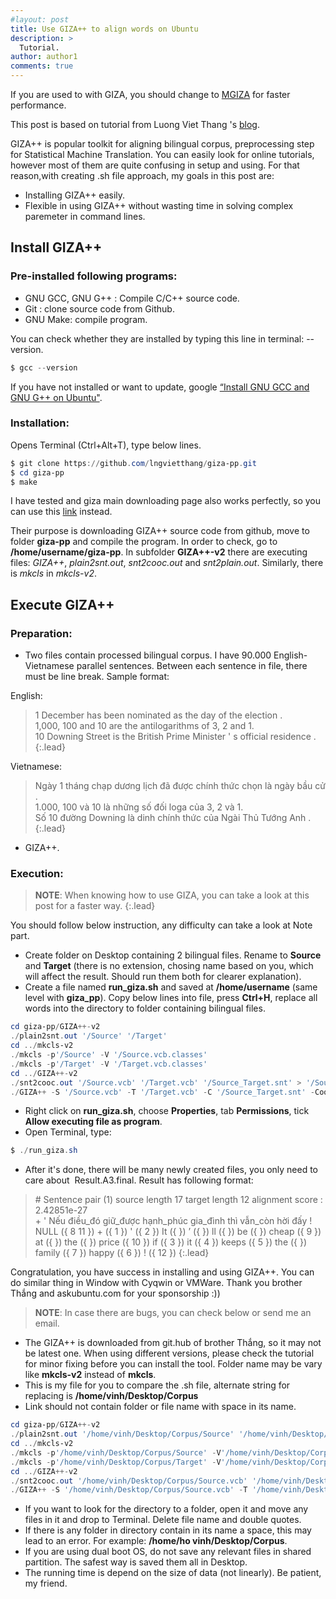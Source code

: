 ```yaml
---
#layout: post
title: Use GIZA++ to align words on Ubuntu
description: >
  Tutorial.
author: author1
comments: true
---
```


If you are used to with GIZA, you should change to <a href="/blog/2016-04-29-install-mgiza-ubuntu">MGIZA</a> for faster performance.

This post is based on tutorial from Luong Viet Thang 's <a href="http://lngvietthang.github.io/">blog</a>.

GIZA++ is popular toolkit for aligning bilingual corpus, preprocessing step for Statistical Machine Translation. You can easily look for online tutorials, however most of them are quite confusing in setup and using. For that reason,with creating .sh file approach, my goals in this post are:

- Installing GIZA++ easily.
- Flexible in using GIZA++ without wasting time in solving complex paremeter in command lines.

## Install GIZA++
### Pre-installed following programs:

- GNU GCC, GNU G++ : Compile C/C++ source code.
- Git : clone source code from Github.
- GNU Make: compile program.

You can check whether they are installed by typing this line in terminal: --version.

```powershell
$ gcc --version
```

If you have not installed or want to update, google <a href="https://www.google.com/search?q=Install+GNU+GCC+and+GNU+G%2B%2B+on+Ubuntu&oq=Install+GNU+GCC+and+GNU+G%2B%2B+on+Ubuntu&aqs=chrome..69i57.464j0j1&sourceid=chrome&es_sm=122&ie=UTF-8">“Install GNU GCC and GNU G++ on Ubuntu"</a>.

### Installation:

Opens Terminal (Ctrl+Alt+T), type below lines.

```powershell
$ git clone https://github.com/lngvietthang/giza-pp.git
$ cd giza-pp
$ make
```

I have tested and giza main downloading page also works perfectly, so you can use this <a href="https://github.com/moses-smt/giza-pp">link</a> instead.

Their purpose is downloading GIZA++ source code from github, move to folder **giza-pp** and compile the program. In order to check, go to **/home/username/giza-pp**. In subfolder **GIZA++-v2** there are executing files: *GIZA++*, *plain2snt.out*, *snt2cooc.out* and *snt2plain.out*. Similarly, there is *mkcls* in *mkcls-v2*.

## Execute GIZA++
### Preparation:

- Two files contain processed bilingual corpus. I have 90.000 English-Vietnamese parallel sentences. Between each sentence in file, there must be line break. Sample format:

English:

> 1 December has been nominated as the day of the election .   
1,000, 100 and 10 are the antilogarithms of 3, 2 and 1.  
10 Downing Street is the British Prime Minister ' s official residence .
{:.lead}

Vietnamese:

> Ngày 1 tháng chạp dương lịch đã được chính thức chọn là ngày bầu cử .  
1.000, 100 và 10 là những số đối loga của 3, 2 và 1.  
Số 10 đường Downing là dinh chính thức của Ngài Thủ Tướng Anh .
{:.lead}

- GIZA++.

### Execution:

>**NOTE**: When knowing how to use GIZA, you can take a look at this post for a faster way.
{:.lead}

You should follow below instruction, any difficulty can take a look at Note part.

- Create folder on Desktop containing 2 bilingual files. Rename to **Source** and **Target** (there is no extension, chosing name based on you, which will affect the result. Should run them both for clearer explanation).
- Create a file named **run\_giza.sh** and saved at **/home/username** (same level with **giza_pp**). Copy below lines into file, press **Ctrl+H**, replace all words into the directory to folder containing bilingual files.
```powershell
cd giza-pp/GIZA++-v2
./plain2snt.out '/Source' '/Target'
cd ../mkcls-v2
./mkcls -p'/Source' -V '/Source.vcb.classes'
./mkcls -p'/Target' -V '/Target.vcb.classes'
cd ../GIZA++-v2
./snt2cooc.out '/Source.vcb' '/Target.vcb' '/Source_Target.snt' > '/Source_Target.cooc'
./GIZA++ -S '/Source.vcb' -T '/Target.vcb' -C '/Source_Target.snt' -CoocurrenceFile '/Source_Target.cooc' -o Result -outputpath ''
```

- Right click on **run_giza.sh**, choose **Properties**, tab **Permissions**, tick **Allow executing file as program**.
- Open Terminal, type:
```powershell
$ ./run_giza.sh
```

- After it's done, there will be many newly created files, you only need to care about  Result.A3.final. Result has following format:
> \# Sentence pair (1) source length 17 target length 12 alignment score : 2.42851e-27  
\+ ' Nếu điều_đó giữ_được hạnh_phúc gia_đình thì vẫn_còn hời đấy !  
NULL ({ 8 11 }) + ({ 1 }) ' ({ 2 }) It ({ }) ’ ({ }) ll ({ }) be ({ }) cheap ({ 9 }) at ({ }) the ({ }) price ({ 10 }) if ({ 3 }) it ({ 4 }) keeps ({ 5 }) the ({ }) family ({ 7 }) happy ({ 6 }) ! ({ 12 })
{:.lead}

Congratulation, you have success in installing and using GIZA++. You can do similar thing in Window with Cyqwin or VMWare. Thank you brother Thắng and askubuntu.com for your sponsorship :))

>**NOTE**: In case there are bugs, you can check below or send me an email.
- The GIZA++ is downloaded from git.hub of brother Thắng, so it may not be latest one. When using different versions, please check the tutorial for minor fixing before you can install the tool. Folder name may be vary like **mkcls-v2** instead of **mkcls**.
- This is my file for you to compare the .sh file, alternate string for replacing is **/home/vinh/Desktop/Corpus**
- Link should not contain folder or file name with space in its name.
```powershell
cd giza-pp/GIZA++-v2
./plain2snt.out '/home/vinh/Desktop/Corpus/Source' '/home/vinh/Desktop/Corpus/Target'
cd ../mkcls-v2
./mkcls -p'/home/vinh/Desktop/Corpus/Source' -V'/home/vinh/Desktop/Corpus/Source.vcb.classes'
./mkcls -p'/home/vinh/Desktop/Corpus/Target' -V'/home/vinh/Desktop/Corpus/Target.vcb.classes'
cd ../GIZA++-v2
./snt2cooc.out '/home/vinh/Desktop/Corpus/Source.vcb' '/home/vinh/Desktop/Corpus/Target.vcb' '/home/vinh/Desktop/Corpus/Source_Target.snt' > '/home/vinh/Desktop/Corpus/Source_Target.cooc'
./GIZA++ -S '/home/vinh/Desktop/Corpus/Source.vcb' -T '/home/vinh/Desktop/Corpus/Target.vcb' -C '/home/vinh/Desktop/Corpus/Source_Target.snt' -CoocurrenceFile '/home/vinh/Desktop/Corpus/Source_Target.cooc' -o Result -outputpath '/home/vinh/Desktop/Corpus'
```
- If you want to look for the directory to a folder, open it and move any files in it and drop to Terminal. Delete file name and double quotes.
- If there is any folder in directory contain in its name a space, this may lead to an error. For example: **/home/ho vinh/Desktop/Corpus**.
- If you are using dual boot OS, do not save any relevant files in shared partition. The safest way is saved them all in Desktop.
- The running time is depend on the size of data (not linearly). Be patient, my friend.
